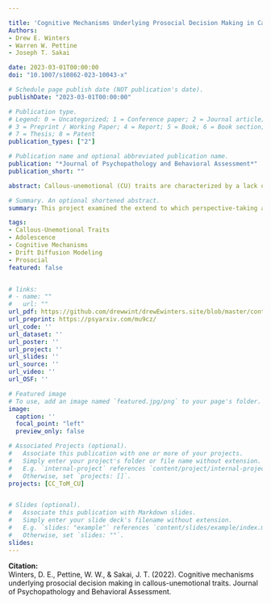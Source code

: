 ```yaml
---

title: 'Cognitive Mechanisms Underlying Prosocial Decision Making in Callous-Unemotional Traits'
Authors: 
- Drew E. Winters
- Warren W. Pettine
- Joseph T. Sakai

date: 2023-03-01T00:00:00
doi: "10.1007/s10862-023-10043-x"

# Schedule page publish date (NOT publication's date).
publishDate: "2023-03-01T00:00:00"

# Publication type.
# Legend: 0 = Uncategorized; 1 = Conference paper; 2 = Journal article;
# 3 = Preprint / Working Paper; 4 = Report; 5 = Book; 6 = Book section;
# 7 = Thesis; 8 = Patent
publication_types: ["2"]

# Publication name and optional abbreviated publication name.
publication: "*Journal of Psychopathology and Behavioral Assessment*"
publication_short: ""

abstract: Callous-unemotional (CU) traits are characterized by a lack of prosocial emotions, which has been demonstrated with prosocial behavior paradigms. While shaping our understanding of prosocial behavior in youth with CU traits, most of this work relies on outcomes that don’t reliably capture cognitive processes during prosocial behavior. Examining prosocial cognitive processes can cue researchers into cognitive mechanisms underlying core impairments of CU traits. Drift diffusion modeling is a valuable tool for elucidating more precise outcomes of latent cognitive processes during forced choice tasks such as drift rate (information accumulation toward a decision boundary) and threshold separation (amount of information considered) as well as metrics outside of the decision-making processing including bias (starting point in decision process) and non-decision time (cognitive processes outside of choice). In a sample of 87 adolescents (12-14, 49% female) we applied diffusion modeling to a prosocial behavior task in which participants either accepted or rejected trials where a real monetary value was given to them and taken away from a charity (self-serving trial) or money was given to a charity and taken from them (donation trial). Results revealed that CU traits associated with information accumulation toward accepting self-serving trials. Exploratory sex differences suggested males trended toward rejecting donation trials and females considered more information during self-serving trials. CU trait associations were independent of conduct problems. Results suggest a unique cognitive profile that are differentiated by sex at higher CU traits when making prosocial decisions involving knowledge accumulation toward self-serving decisions.

# Summary. An optional shortened abstract.
summary: This project examined the extend to which perspective-taking accounted for the relatoinship between cognitive control and perspective taking as well as the underlying functional brain properties of these assocaitions. 

tags:
- Callous-Unemotional Traits
- Adolescence
- Cognitive Mechanisms
- Drift Diffusion Modeling
- Prosocial
featured: false


# links:
# - name: ""
#   url: ""
url_pdf: https://github.com/drewwint/drewEwinters.site/blob/master/content/publication/2023-3_DDM_ppr/2023_DDM-prosocial_CU.pdf 
url_preprint: https://psyarxiv.com/mu9cz/
url_code: ''
url_dataset: ''
url_poster: ''
url_project: ''
url_slides: ''
url_source: ''
url_video: ''
url_OSF: ''

# Featured image
# To use, add an image named `featured.jpg/png` to your page's folder. 
image:
  caption: ''
  focal_point: "left"
  preview_only: false

# Associated Projects (optional).
#   Associate this publication with one or more of your projects.
#   Simply enter your project's folder or file name without extension.
#   E.g. `internal-project` references `content/project/internal-project/index.md`.
#   Otherwise, set `projects: []`.
projects: [CC_ToM_CU]


# Slides (optional).
#   Associate this publication with Markdown slides.
#   Simply enter your slide deck's filename without extension.
#   E.g. `slides: "example"` references `content/slides/example/index.md`.
#   Otherwise, set `slides: ""`.
slides: 
---
```

**Citation:**  
Winters, D. E., Pettine, W. W., & Sakai, J. T. (2022). Cognitive mechanisms underlying prosocial decision making in callous-unemotional traits. Journal of Psychopathology and Behavioral Assessment.





